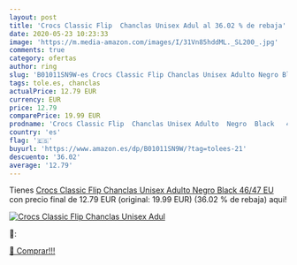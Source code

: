 ```yaml
---
layout: post
title: 'Crocs Classic Flip  Chanclas Unisex Adul al 36.02 % de rebaja'
date: 2020-05-23 10:23:33
image: 'https://m.media-amazon.com/images/I/31Vn85hddML._SL200_.jpg'
comments: true
category: ofertas
author: ring
slug: 'B01011SN9W-es Crocs Classic Flip Chanclas Unisex Adulto Negro Black...'
tags: tole.es, chanclas
actualPrice: 12.79 EUR
currency: EUR
price: 12.79
comparePrice: 19.99 EUR
prodname: 'Crocs Classic Flip  Chanclas Unisex Adulto  Negro  Black   46/47 EU'
country: 'es'
flag: '🇪🇸'
buyurl: 'https://www.amazon.es/dp/B01011SN9W/?tag=tolees-21'
descuento: '36.02'
average: '12.79'
---
```


Tienes [Crocs Classic Flip  Chanclas Unisex Adulto  Negro  Black   46/47 EU](https://www.amazon.es/dp/B01011SN9W/?tag=tolees-21) con precio final de  12.79 EUR (original: 19.99 EUR) (36.02 %  de rebaja) aqui!

[![Crocs Classic Flip  Chanclas Unisex Adul](https://m.media-amazon.com/images/I/31Vn85hddML._SL200_.jpg)](https://www.amazon.es/dp/B01011SN9W/?tag=tolees-21)

🔎:


[🛒 Comprar!!!](https://www.amazon.es/dp/B01011SN9W/?tag=tolees-21)
